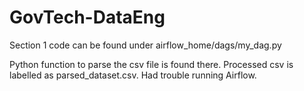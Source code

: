 # GovTech-DataEng

Section 1 code can be found under airflow_home/dags/my_dag.py

Python function to parse the csv file is found there. Processed csv is labelled as parsed_dataset.csv. Had trouble running Airflow.
